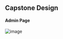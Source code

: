 ## Capstone Design

#### Admin Page
![image](https://user-images.githubusercontent.com/68285922/219995029-27ce92df-c50b-4724-8d23-89ede35e6dd8.png)
